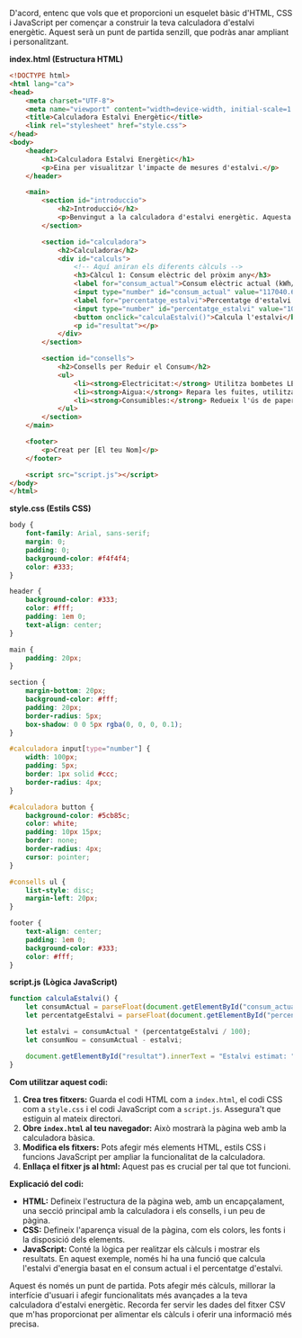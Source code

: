 D'acord, entenc que vols que et proporcioni un esquelet bàsic d'HTML, CSS i JavaScript per començar a construir la teva calculadora d'estalvi energètic. Aquest serà un punt de partida senzill, que podràs anar ampliant i personalitzant.

**index.html (Estructura HTML)**

```html
<!DOCTYPE html>
<html lang="ca">
<head>
    <meta charset="UTF-8">
    <meta name="viewport" content="width=device-width, initial-scale=1.0">
    <title>Calculadora Estalvi Energètic</title>
    <link rel="stylesheet" href="style.css">
</head>
<body>
    <header>
        <h1>Calculadora Estalvi Energètic</h1>
        <p>Eina per visualitzar l'impacte de mesures d'estalvi.</p>
    </header>

    <main>
        <section id="introduccio">
            <h2>Introducció</h2>
            <p>Benvingut a la calculadora d'estalvi energètic. Aquesta eina et permetrà estimar l'impacte de diferents mesures d'estalvi al teu centre.</p>
        </section>

        <section id="calculadora">
            <h2>Calculadora</h2>
            <div id="calculs">
                <!-- Aquí aniran els diferents càlculs -->
                <h3>Càlcul 1: Consum elèctric del pròxim any</h3>
                <label for="consum_actual">Consum elèctric actual (kWh/any):</label>
                <input type="number" id="consum_actual" value="117040.67"><br><br>
                <label for="percentatge_estalvi">Percentatge d'estalvi esperat:</label>
                <input type="number" id="percentatge_estalvi" value="10">%<br><br>
                <button onclick="calculaEstalvi()">Calcula l'estalvi</button>
                <p id="resultat"></p>
            </div>
        </section>

        <section id="consells">
            <h2>Consells per Reduir el Consum</h2>
            <ul>
                <li><strong>Electricitat:</strong> Utilitza bombetes LED, apaga els llums quan surtis d'una habitació, optimitza l'ús de la climatització.</li>
                <li><strong>Aigua:</strong> Repara les fuites, utilitza sistemes de descàrrega eficients, rega les plantes a les hores de menys calor.</li>
                <li><strong>Consumibles:</strong> Redueix l'ús de paper, utilitza productes de neteja ecològics, recicla.</li>
            </ul>
        </section>
    </main>

    <footer>
        <p>Creat per [El teu Nom]</p>
    </footer>

    <script src="script.js"></script>
</body>
</html>
```

**style.css (Estils CSS)**

```css
body {
    font-family: Arial, sans-serif;
    margin: 0;
    padding: 0;
    background-color: #f4f4f4;
    color: #333;
}

header {
    background-color: #333;
    color: #fff;
    padding: 1em 0;
    text-align: center;
}

main {
    padding: 20px;
}

section {
    margin-bottom: 20px;
    background-color: #fff;
    padding: 20px;
    border-radius: 5px;
    box-shadow: 0 0 5px rgba(0, 0, 0, 0.1);
}

#calculadora input[type="number"] {
    width: 100px;
    padding: 5px;
    border: 1px solid #ccc;
    border-radius: 4px;
}

#calculadora button {
    background-color: #5cb85c;
    color: white;
    padding: 10px 15px;
    border: none;
    border-radius: 4px;
    cursor: pointer;
}

#consells ul {
    list-style: disc;
    margin-left: 20px;
}

footer {
    text-align: center;
    padding: 1em 0;
    background-color: #333;
    color: #fff;
}
```

**script.js (Lògica JavaScript)**

```javascript
function calculaEstalvi() {
    let consumActual = parseFloat(document.getElementById("consum_actual").value);
    let percentatgeEstalvi = parseFloat(document.getElementById("percentatge_estalvi").value);

    let estalvi = consumActual * (percentatgeEstalvi / 100);
    let consumNou = consumActual - estalvi;

    document.getElementById("resultat").innerText = "Estalvi estimat: " + estalvi.toFixed(2) + " kWh/any. Nou consum estimat: " + consumNou.toFixed(2) + " kWh/any.";
}
```

**Com utilitzar aquest codi:**

1.  **Crea tres fitxers:** Guarda el codi HTML com a `index.html`, el codi CSS com a `style.css` i el codi JavaScript com a `script.js`. Assegura't que estiguin al mateix directori.
2.  **Obre `index.html` al teu navegador:** Això mostrarà la pàgina web amb la calculadora bàsica.
3.  **Modifica els fitxers:** Pots afegir més elements HTML, estils CSS i funcions JavaScript per ampliar la funcionalitat de la calculadora.
4.  **Enllaça el fitxer js al html:** Aquest pas es crucial per tal que tot funcioni.

**Explicació del codi:**

*   **HTML:** Defineix l'estructura de la pàgina web, amb un encapçalament, una secció principal amb la calculadora i els consells, i un peu de pàgina.
*   **CSS:** Defineix l'aparença visual de la pàgina, com els colors, les fonts i la disposició dels elements.
*   **JavaScript:** Conté la lògica per realitzar els càlculs i mostrar els resultats. En aquest exemple, només hi ha una funció que calcula l'estalvi d'energia basat en el consum actual i el percentatge d'estalvi.

Aquest és només un punt de partida. Pots afegir més càlculs, millorar la interfície d'usuari i afegir funcionalitats més avançades a la teva calculadora d'estalvi energètic. Recorda fer servir les dades del fitxer CSV que m'has proporcionat per alimentar els càlculs i oferir una informació més precisa.
